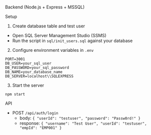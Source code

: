 Backend (Node.js + Express + MSSQL)

Setup

1. Create database table and test user
- Open SQL Server Management Studio (SSMS)
- Run the script in `sql/init_users.sql` against your database

2. Configure environment variables in `.env`

```
PORT=3001
DB_USER=your_sql_user
DB_PASSWORD=your_sql_password
DB_NAME=your_database_name
DB_SERVER=localhost\\SQLEXPRESS
```

3. Start the server

```
npm start
```

API

- POST `/api/auth/login`
  - body: `{ "userId": "testuser", "password": "Passw0rd!" }`
  - response: `{ "username": "Test User", "userId": "testuser", "empId": "EMP001" }`


